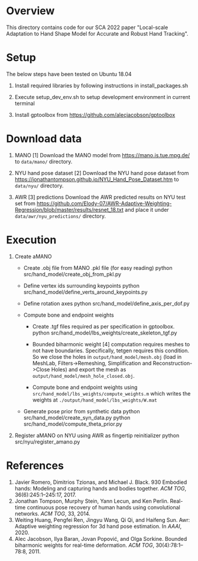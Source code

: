 # Overview
This directory contains code for our SCA 2022 paper "Local-scale Adaptation to Hand Shape Model for Accurate and Robust Hand Tracking".

# Setup
The below steps have been tested on Ubuntu 18.04

1. Install required libraries by following instructions in install_packages.sh

2. Execute setup_dev_env.sh to setup development environment in current terminal
    
3. Install gptoolbox from https://github.com/alecjacobson/gptoolbox

# Download data
1. MANO [1]
    Download the MANO model from https://mano.is.tue.mpg.de/ to `data/mano/` directory.

2. NYU hand pose dataset [2]
    Download the NYU hand pose dataset from https://jonathantompson.github.io/NYU_Hand_Pose_Dataset.htm to `data/nyu/` directory.

3. AWR [3] predictions
    Download the AWR predicted results on NYU test set from https://github.com/Elody-07/AWR-Adaptive-Weighting-Regression/blob/master/results/resnet_18.txt and place it under `data/awr/nyu_predictions/` directory.

# Execution
1. Create aMANO
    - Create .obj file from MANO .pkl file (for easy reading)
        python src/hand_model/create_obj_from_pkl.py

    - Define vertex ids surrounding keypoints
        python src/hand_model/define_verts_around_keypoints.py
    
    - Define rotation axes
        python src/hand_model/define_axis_per_dof.py
    
    - Compute bone and endpoint weights
        - Create .tgf files required as per specification in gptoolbox.
            python src/hand_model/lbs_weights/create_skeleton_tgf.py

        - Bounded biharmonic weight [4] computation requires meshes to not have boundaries. Specifically, tetgen requires this condition. So we close the holes in `output/hand_model/mesh.obj` (load in MeshLab, Filters->Remeshing, Simplification and Reconstruction->Close Holes) and export the mesh as `output/hand_model/mesh_hole_closed.obj`.
        
        - Compute bone and endpoint weights using `src/hand_model/lbs_weights/compute_weights.m` which writes the weights at `./output/hand_model/lbs_weights/W.mat`

    - Generate pose prior from synthetic data
        python src/hand_model/create_syn_data.py
        python src/hand_model/compute_theta_prior.py

2. Register aMANO on NYU using AWR as fingertip reinitializer
    python src/nyu/register_amano.py

# References
1. Javier Romero, Dimitrios Tzionas, and Michael J. Black. 930 Embodied hands: Modeling and capturing hands and bodies together. *ACM TOG*, 36(6):245:1–245:17, 2017.
2. Jonathan Tompson, Murphy Stein, Yann Lecun, and Ken Perlin. Real-time continuous pose recovery of human hands using convolutional networks. *ACM TOG*, 33, 2014.
3. Weiting Huang, Pengfei Ren, Jingyu Wang, Qi Qi, and Haifeng Sun. Awr: Adaptive weighting regression for 3d hand pose estimation. In *AAAI*, 2020.
4. Alec Jacobson, Ilya Baran, Jovan Popović, and Olga Sorkine. Bounded biharmonic weights for real-time deformation. *ACM TOG*, 30(4):78:1–78:8, 2011.
